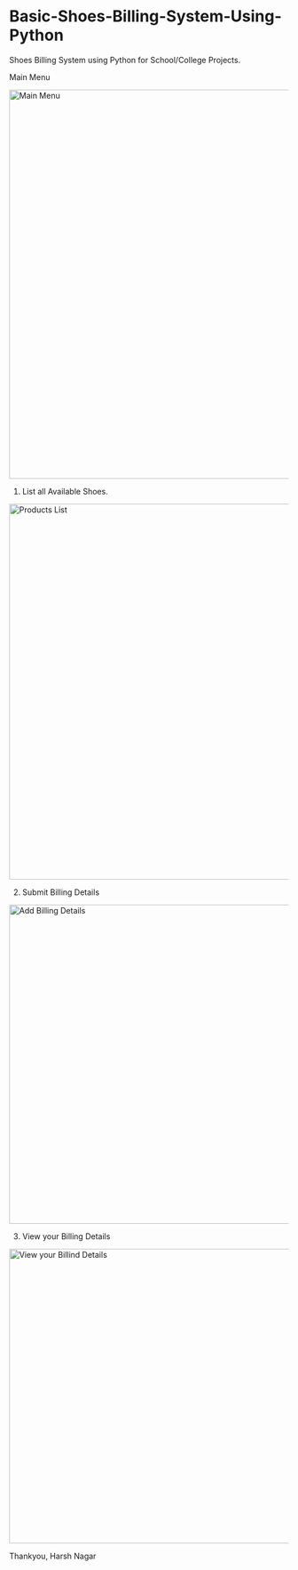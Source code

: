 # Basic-Shoes-Billing-System-Using-Python
Shoes Billing System using Python for School/College Projects.

Main Menu

<img width="700" alt="Main Menu" src="https://github.com/harshnagar/Basic-Shoes-Billing-System-Using-Python/assets/35253819/9c786cdc-81b9-4390-9a09-d18c44b16cca">

1) List all Available Shoes.
<img width="676" alt="Products List" src="https://github.com/harshnagar/Basic-Shoes-Billing-System-Using-Python/assets/35253819/78d108e0-f0ac-498c-a272-e0098dc56b44">

2) Submit Billing Details
<img width="574" alt="Add Billing Details" src="https://github.com/harshnagar/Basic-Shoes-Billing-System-Using-Python/assets/35253819/93b8ed75-bbb1-4fc5-9224-60a1c4a7c3fd">

3) View your Billing Details
<img width="530" alt="View your Billind Details" src="https://github.com/harshnagar/Basic-Shoes-Billing-System-Using-Python/assets/35253819/fbdb17c1-d496-4586-81db-c83c50532d34">

Thankyou,
Harsh Nagar


